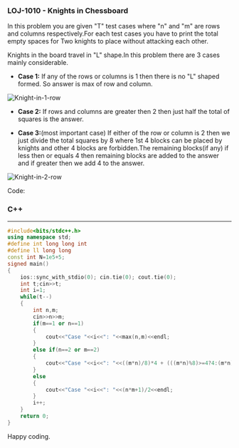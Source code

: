### LOJ-1010 - Knights in Chessboard

In this problem you are given "T" test cases where "n" and "m" are rows and columns respectively.For each test cases you have to print the total empty spaces for Two knights to place without attacking each other.

Knights in the board travel in "L" shape.In this  problem there are 3 cases mainly considerable.

- **Case 1:**  If any of  the rows or columns is 1 then there is no "L" shaped formed. So answer is max of row and column.


![Knight-in-1-row](https://user-images.githubusercontent.com/58706003/99261396-df0e2500-2846-11eb-8b94-a99262f2a46a.jpg)

- **Case 2:**  If rows and columns are greater then 2 then just half the total of squares is the answer.

- **Case 3:**(most important case) If either of the row or column is 2 then we just divide the total squares by 8 where 1st 4 blocks can be placed by knights and other 4 blocks are forbidden.The remaining blocks(if any) if less then or equals 4 then remaining  blocks are added to the answer and if greater then we add 4 to the answer.


![Knight-in-2-row](https://user-images.githubusercontent.com/58706003/99261602-21cffd00-2847-11eb-9f34-43bde191856e.jpg)


Code:
### C++
-----
```c++
#include<bits/stdc++.h>
using namespace std;
#define int long long int
#define ll long long 
const int N=1e5+5;
signed main()
{
    ios::sync_with_stdio(0); cin.tie(0); cout.tie(0);
    int t;cin>>t;
    int i=1;
    while(t--)
    {
        int n,m;
        cin>>n>>m;
        if(m==1 or n==1)
        {
            cout<<"Case "<<i<<": "<<max(n,m)<<endl;
        }
        else if(n==2 or m==2)
        {
            cout<<"Case "<<i<<": "<<((m*n)/8)*4 + (((m*n)%8)>=4?4:(m*n)%8)<<endl;
        }
        else
        {
            cout<<"Case "<<i<<": "<<(n*m+1)/2<<endl;
        }
        i++;
    }
    return 0;
}

```


 Happy coding.
